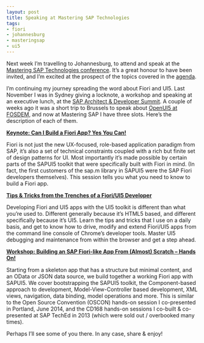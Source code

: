 ```yaml
---
layout: post
title: Speaking at Mastering SAP Technologies
tags:
- fiori
- johannesburg
- masteringsap
- ui5
---
```



Next week I’m travelling to Johannesburg, to attend and speak at the [Mastering SAP Technologies conference](http://www.masteringsap.co.za/tech). It’s a great honour to have been invited, and I’m excited at the prospect of the topics covered in the [agenda](http://www.masteringsap.co.za/tech/agenda).

I’m continuing my journey spreading the word about Fiori and UI5. Last November I was in Sydney giving a locknote, a workshop and speaking at an executive lunch, at the [SAP Architect & Developer Summit](/blog/posts/2014/11/28/the-inaugural-sap-architect-developer-summit/). A couple of weeks ago it was a short trip to Brussels to speak about [OpenUI5 at FOSDEM](/2015/02/02/openui5-at-fosdem-2015/), and now at Mastering SAP I have three slots. Here’s the description of each of them.

**[Keynote: Can I Build a Fiori App? Yes You Can!](http://lanyrd.com/2015/masteringsap/sdfyqz/)**

Fiori is not just the new UX-focused, role-based application paradigm from SAP, it’s also a set of technical constraints coupled with a rich but finite set of design patterns for UI. Most importantly it’s made possible by certain parts of the SAPUI5 toolkit that were specifically built with Fiori in mind. (In fact, the first customers of the sap.m library in SAPUI5 were the SAP Fiori developers themselves). This session tells you what you need to know to build a Fiori app.

**[Tips & Tricks from the Trenches of a Fiori/UI5 Developer](http://lanyrd.com/2015/masteringsap/sdfyrb/)**

Developing Fiori and UI5 apps with the UI5 toolkit is different than what you’re used to. Different generally because it’s HTML5 based, and different specifically because it’s UI5. Learn the tips and tricks that I use on a daily basis, and get to know how to drive, modify and extend Fiori/UI5 apps from the command line console of Chrome’s developer tools. Master UI5 debugging and maintenance from within the browser and get a step ahead.

**[Workshop: Building an SAP Fiori-like App From (Almost) Scratch – Hands On!](http://lanyrd.com/2015/masteringsap/sdfyrc/)**

Starting from a skeleton app that has a structure but minimal content, and an OData or JSON data source, we build together a working Fiori app with SAPUI5. We cover bootstrapping the SAPUI5 toolkit, the Component-based approach to development, Model-View-Controller based development, XML views, navigation, data binding, model operations and more. This is similar to the Open Source Convention (OSCON) hands-on session I co-presented in Portland, June 2014, and the CD168 hands-on sessions I co-built & co-presented at SAP TechEd in 2013 (which were sold out / overbooked many times).

Perhaps I’ll see some of you there. In any case, share & enjoy!


